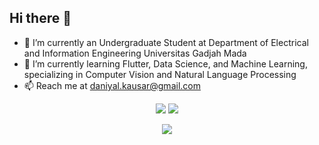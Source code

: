 ## Hi there 👋



- 🔭 I’m currently an Undergraduate Student at Department of Electrical and Information Engineering Universitas Gadjah Mada
- 🌱 I’m currently learning Flutter, Data Science, and Machine Learning, specializing in Computer Vision and Natural Language Processing
- 📫 Reach me at daniyal.kausar@gmail.com


<p align='center'> 
  <a href="https://github.com/mdaniyalk"><img src="https://github-stats.api.daniyalkautsar.com/api?username=mdaniyalk&show_icons=true&layout=compact&count_private=true&theme=algolia"/></a>
  <a href="https://github.com/mdaniyalk"><img src="https://github-readme-streak-stats.herokuapp.com?user=mdaniyalk&theme=algolia"/></a>
</p>

<p align='center'> 
  <a href="https://github.com/mdaniyalk"><img src="https://github-stats.api.daniyalkautsar.com/api/top-langs/?username=mdaniyalk&layout=compact&theme=algolia&count_private=true"/></a>
</p>
